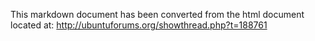 
This markdown document has been converted from the html document located at:
http://ubuntuforums.org/showthread.php?t=188761
